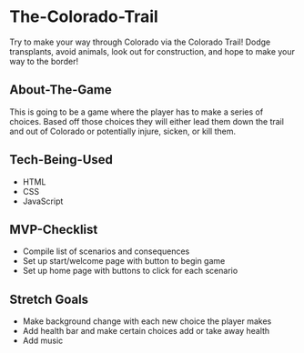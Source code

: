 # The-Colorado-Trail

Try to make your way through Colorado via the Colorado Trail!  Dodge transplants, avoid animals, look out for construction, and hope to make your way to the border!  

## About-The-Game

This is going to be a game where the player has to make a series of choices.  Based off those choices they will either lead them down the trail and out of Colorado or potentially injure, sicken, or kill them. 

## Tech-Being-Used

- HTML
- CSS
- JavaScript

## MVP-Checklist

- Compile list of scenarios and consequences
- Set up start/welcome page with button to begin game
- Set up home page with buttons to click for each scenario

## Stretch Goals

- Make background change with each new choice the player makes
- Add health bar and make certain choices add or take away health
- Add music
